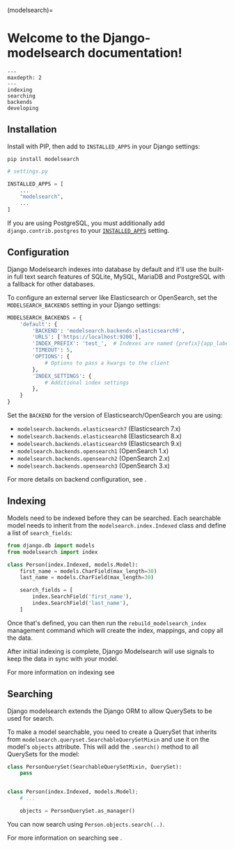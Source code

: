 (modelsearch)=

# Welcome to the Django-modelsearch documentation!

```{toctree}
---
maxdepth: 2
---
indexing
searching
backends
developing
```

## Installation

Install with PIP, then add to `INSTALLED_APPS` in your Django settings:

```shell
pip install modelsearch
```

```python
# settings.py

INSTALLED_APPS = [
    ...
    "modelsearch",
    ...
]
```

If you are using PostgreSQL, you must additionally add `django.contrib.postgres` to your [`INSTALLED_APPS`](https://docs.djangoproject.com/en/stable/ref/settings/#std-setting-INSTALLED_APPS) setting.

## Configuration

Django Modelsearch indexes into database by default and it'll use the built-in full text search features of SQLite, MySQL, MariaDB and PostgreSQL with a fallback for other databases.

To configure an external server like Elasticsearch or OpenSearch, set the `MODELSEARCH_BACKENDS` setting in your Django settings:

```python
MODELSEARCH_BACKENDS = {
    'default': {
        'BACKEND': 'modelsearch.backends.elasticsearch9',
        'URLS': ['https://localhost:9200'],
        'INDEX_PREFIX': 'test_',  # Indexes are named {prefix}{app_label}_{model_name}
        'TIMEOUT': 5,
        'OPTIONS': {
            # Options to pass a kwargs to the client
        },
        'INDEX_SETTINGS': {
            # Additional index settings
        },
    }
}
```

Set the `BACKEND` for the version of Elasticsearch/OpenSearch you are using:

-   `modelsearch.backends.elasticsearch7` (Elasticsearch 7.x)
-   `modelsearch.backends.elasticsearch8` (Elasticsearch 8.x)
-   `modelsearch.backends.elasticsearch9` (Elasticsearch 9.x)
-   `modelsearch.backends.opensearch1` (OpenSearch 1.x)
-   `modelsearch.backends.opensearch2` (OpenSearch 2.x)
-   `modelsearch.backends.opensearch3` (OpenSearch 3.x)

For more details on backend configuration, see [](modelsearch_backends).

## Indexing

Models need to be indexed before they can be searched. Each searchable model needs to inherit from the `modelsearch.index.Indexed` class and define a list of `search_fields`:

```python
from django.db import models
from modelsearch import index

class Person(index.Indexed, models.Model):
    first_name = models.CharField(max_length=30)
    last_name = models.CharField(max_length=30)

    search_fields = [
        index.SearchField('first_name'),
        index.SearchField('last_name'),
    ]
```

Once that's defined, you can then run the `rebuild_modelsearch_index` management command which will create the index, mappings, and copy all the data.

After initial indexing is complete, Django Modelsearch will use signals to keep the data in sync with your model.

For more information on indexing see [](modelsearch_indexing)

## Searching

Django modelsearch extends the Django ORM to allow QuerySets to be used for search.

To make a model searchable, you need to create a QuerySet that inherits from `modelsearch.queryset.SearchableQuerySetMixin` and use it on the model's `objects` attribute. This will add the `.search()` method to all QuerySets for the model:

```python
class PersonQuerySet(SearchableQuerySetMixin, QuerySet):
    pass


class Person(index.Indexed, models.Model);
	# ...

    objects = PersonQuerySet.as_manager()

```

You can now search using `Person.objects.search(..)`.

For more information on searching see [](modelsearch_searching).
